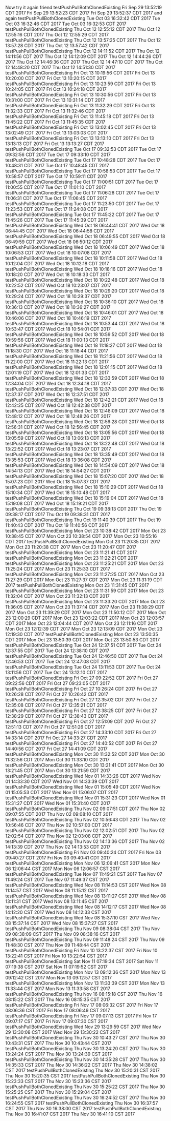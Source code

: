 Now try it
again
friend
testPushPullBothClonedExisting Fri Sep 29 13:52:19 CDT 2017
Fri Sep 29 13:52:23 CDT 2017
Fri Sep 29 13:52:37 CDT 2017
and again
testPushPullBothClonedExisting Tue Oct 03 16:32:42 CDT 2017
Tue Oct 03 16:32:46 CDT 2017
Tue Oct 03 16:32:53 CDT 2017
testPushPullBothClonedExisting Thu Oct 12 12:55:12 CDT 2017
Thu Oct 12 12:55:16 CDT 2017
Thu Oct 12 12:55:29 CDT 2017
testPushPullBothClonedExisting Thu Oct 12 13:57:25 CDT 2017
Thu Oct 12 13:57:28 CDT 2017
Thu Oct 12 13:57:42 CDT 2017
testPushPullBothClonedExisting Thu Oct 12 14:11:52 CDT 2017
Thu Oct 12 14:11:56 CDT 2017
Thu Oct 12 14:12:09 CDT 2017
Thu Oct 12 14:44:26 CDT 2017
Thu Oct 12 14:46:36 CDT 2017
Thu Oct 12 14:47:10 CDT 2017
Thu Oct 12 14:48:20 CDT 2017
Thu Oct 12 14:51:30 CDT 2017
testPushPullBothClonedExisting Fri Oct 13 10:19:56 CDT 2017
Fri Oct 13 10:20:00 CDT 2017
Fri Oct 13 10:20:15 CDT 2017
testPushPullBothClonedExisting Fri Oct 13 10:23:59 CDT 2017
Fri Oct 13 10:24:05 CDT 2017
Fri Oct 13 10:24:18 CDT 2017
testPushPullBothClonedExisting Fri Oct 13 10:30:56 CDT 2017
Fri Oct 13 10:31:00 CDT 2017
Fri Oct 13 10:31:14 CDT 2017
testPushPullBothClonedExisting Fri Oct 13 11:32:29 CDT 2017
Fri Oct 13 11:32:33 CDT 2017
Fri Oct 13 11:32:46 CDT 2017
testPushPullBothClonedExisting Fri Oct 13 11:45:18 CDT 2017
Fri Oct 13 11:45:22 CDT 2017
Fri Oct 13 11:45:35 CDT 2017
testPushPullBothClonedExisting Fri Oct 13 13:02:45 CDT 2017
Fri Oct 13 13:02:49 CDT 2017
Fri Oct 13 13:03:03 CDT 2017
testPushPullBothClonedExisting Fri Oct 13 13:13:10 CDT 2017
Fri Oct 13 13:13:13 CDT 2017
Fri Oct 13 13:13:27 CDT 2017
testPushPullBothClonedExisting Tue Oct 17 09:32:53 CDT 2017
Tue Oct 17 09:32:56 CDT 2017
Tue Oct 17 09:33:10 CDT 2017
testPushPullBothClonedExisting Tue Oct 17 10:48:28 CDT 2017
Tue Oct 17 10:48:31 CDT 2017
Tue Oct 17 10:48:45 CDT 2017
testPushPullBothClonedExisting Tue Oct 17 10:58:53 CDT 2017
Tue Oct 17 10:58:57 CDT 2017
Tue Oct 17 10:59:11 CDT 2017
testPushPullBothClonedExisting Tue Oct 17 11:00:51 CDT 2017
Tue Oct 17 11:00:55 CDT 2017
Tue Oct 17 11:01:10 CDT 2017
testPushPullBothClonedExisting Tue Oct 17 11:06:28 CDT 2017
Tue Oct 17 11:06:31 CDT 2017
Tue Oct 17 11:06:45 CDT 2017
testPushPullBothClonedExisting Tue Oct 17 11:23:50 CDT 2017
Tue Oct 17 11:23:53 CDT 2017
Tue Oct 17 11:24:08 CDT 2017
testPushPullBothClonedExisting Tue Oct 17 11:45:22 CDT 2017
Tue Oct 17 11:45:26 CDT 2017
Tue Oct 17 11:45:39 CDT 2017
testPushPullBothClonedExisting Wed Oct 18 06:44:41 CDT 2017
Wed Oct 18 06:44:45 CDT 2017
Wed Oct 18 06:44:58 CDT 2017
testPushPullBothClonedExisting Wed Oct 18 06:49:55 CDT 2017
Wed Oct 18 06:49:59 CDT 2017
Wed Oct 18 06:50:12 CDT 2017
testPushPullBothClonedExisting Wed Oct 18 10:06:49 CDT 2017
Wed Oct 18 10:06:53 CDT 2017
Wed Oct 18 10:07:08 CDT 2017
testPushPullBothClonedExisting Wed Oct 18 10:11:58 CDT 2017
Wed Oct 18 10:12:04 CDT 2017
Wed Oct 18 10:12:18 CDT 2017
testPushPullBothClonedExisting Wed Oct 18 10:18:16 CDT 2017
Wed Oct 18 10:18:20 CDT 2017
Wed Oct 18 10:18:33 CDT 2017
testPushPullBothClonedExisting Wed Oct 18 10:22:48 CDT 2017
Wed Oct 18 10:22:52 CDT 2017
Wed Oct 18 10:23:07 CDT 2017
testPushPullBothClonedExisting Wed Oct 18 10:29:20 CDT 2017
Wed Oct 18 10:29:24 CDT 2017
Wed Oct 18 10:29:37 CDT 2017
testPushPullBothClonedExisting Wed Oct 18 10:36:10 CDT 2017
Wed Oct 18 10:36:13 CDT 2017
Wed Oct 18 10:36:27 CDT 2017
testPushPullBothClonedExisting Wed Oct 18 10:46:01 CDT 2017
Wed Oct 18 10:46:06 CDT 2017
Wed Oct 18 10:46:19 CDT 2017
testPushPullBothClonedExisting Wed Oct 18 10:53:44 CDT 2017
Wed Oct 18 10:53:47 CDT 2017
Wed Oct 18 10:54:01 CDT 2017
testPushPullBothClonedExisting Wed Oct 18 10:59:52 CDT 2017
Wed Oct 18 10:59:56 CDT 2017
Wed Oct 18 11:00:13 CDT 2017
testPushPullBothClonedExisting Wed Oct 18 11:18:27 CDT 2017
Wed Oct 18 11:18:30 CDT 2017
Wed Oct 18 11:18:44 CDT 2017
testPushPullBothClonedExisting Wed Oct 18 11:21:56 CDT 2017
Wed Oct 18 11:22:00 CDT 2017
Wed Oct 18 11:22:13 CDT 2017
testPushPullBothClonedExisting Wed Oct 18 12:01:15 CDT 2017
Wed Oct 18 12:01:19 CDT 2017
Wed Oct 18 12:01:33 CDT 2017
testPushPullBothClonedExisting Wed Oct 18 12:33:59 CDT 2017
Wed Oct 18 12:34:04 CDT 2017
Wed Oct 18 12:34:18 CDT 2017
testPushPullBothClonedExisting Wed Oct 18 12:37:33 CDT 2017
Wed Oct 18 12:37:37 CDT 2017
Wed Oct 18 12:37:51 CDT 2017
testPushPullBothClonedExisting Wed Oct 18 12:42:21 CDT 2017
Wed Oct 18 12:42:25 CDT 2017
Wed Oct 18 12:42:38 CDT 2017
testPushPullBothClonedExisting Wed Oct 18 12:48:09 CDT 2017
Wed Oct 18 12:48:12 CDT 2017
Wed Oct 18 12:48:26 CDT 2017
testPushPullBothClonedExisting Wed Oct 18 12:56:28 CDT 2017
Wed Oct 18 12:56:31 CDT 2017
Wed Oct 18 12:56:45 CDT 2017
testPushPullBothClonedExisting Wed Oct 18 13:05:56 CDT 2017
Wed Oct 18 13:05:59 CDT 2017
Wed Oct 18 13:06:13 CDT 2017
testPushPullBothClonedExisting Wed Oct 18 13:22:48 CDT 2017
Wed Oct 18 13:22:52 CDT 2017
Wed Oct 18 13:23:07 CDT 2017
testPushPullBothClonedExisting Wed Oct 18 13:35:49 CDT 2017
Wed Oct 18 13:35:53 CDT 2017
Wed Oct 18 13:36:08 CDT 2017
testPushPullBothClonedExisting Wed Oct 18 14:54:09 CDT 2017
Wed Oct 18 14:54:13 CDT 2017
Wed Oct 18 14:54:27 CDT 2017
testPushPullBothClonedExisting Wed Oct 18 15:07:20 CDT 2017
Wed Oct 18 15:07:23 CDT 2017
Wed Oct 18 15:07:37 CDT 2017
testPushPullBothClonedExisting Wed Oct 18 15:10:29 CDT 2017
Wed Oct 18 15:10:34 CDT 2017
Wed Oct 18 15:10:48 CDT 2017
testPushPullBothClonedExisting Wed Oct 18 15:19:04 CDT 2017
Wed Oct 18 15:19:08 CDT 2017
Wed Oct 18 15:19:21 CDT 2017
testPushPullBothClonedExisting Thu Oct 19 09:38:13 CDT 2017
Thu Oct 19 09:38:17 CDT 2017
Thu Oct 19 09:38:31 CDT 2017
testPushPullBothClonedExisting Thu Oct 19 11:40:39 CDT 2017
Thu Oct 19 11:40:43 CDT 2017
Thu Oct 19 11:40:56 CDT 2017
testPushPullBothClonedExisting Mon Oct 23 10:38:42 CDT 2017
Mon Oct 23 10:38:45 CDT 2017
Mon Oct 23 10:38:54 CDT 2017
Mon Oct 23 10:55:16 CDT 2017
testPushPullBothClonedExisting Mon Oct 23 11:20:35 CDT 2017
Mon Oct 23 11:20:38 CDT 2017
Mon Oct 23 11:20:47 CDT 2017
testPushPullBothClonedExisting Mon Oct 23 11:21:41 CDT 2017
testPushPullBothClonedExisting Mon Oct 23 11:22:21 CDT 2017
testPushPullBothClonedExisting Mon Oct 23 11:25:21 CDT 2017
Mon Oct 23 11:25:24 CDT 2017
Mon Oct 23 11:25:33 CDT 2017
testPushPullBothClonedExisting Mon Oct 23 11:27:25 CDT 2017
Mon Oct 23 11:27:29 CDT 2017
Mon Oct 23 11:27:37 CDT 2017
Mon Oct 23 11:31:19 CDT 2017
testPushPullBothClonedExisting Mon Oct 23 11:31:45 CDT 2017
testPushPullBothClonedExisting Mon Oct 23 11:31:59 CDT 2017
Mon Oct 23 11:32:04 CDT 2017
Mon Oct 23 11:32:13 CDT 2017
testPushPullBothClonedExisting Mon Oct 23 11:33:20 CDT 2017
Mon Oct 23 11:36:05 CDT 2017
Mon Oct 23 11:37:14 CDT 2017
Mon Oct 23 11:38:29 CDT 2017
Mon Oct 23 11:39:29 CDT 2017
Mon Oct 23 11:50:12 CDT 2017
Mon Oct 23 12:00:29 CDT 2017
Mon Oct 23 12:03:22 CDT 2017
Mon Oct 23 12:03:57 CDT 2017
Mon Oct 23 12:04:44 CDT 2017
Mon Oct 23 12:11:16 CDT 2017
Mon Oct 23 12:12:39 CDT 2017
Mon Oct 23 12:13:09 CDT 2017
Mon Oct 23 12:19:30 CDT 2017
testPushPullBothClonedExisting Mon Oct 23 13:50:35 CDT 2017
Mon Oct 23 13:50:39 CDT 2017
Mon Oct 23 13:50:53 CDT 2017
testPushPullBothClonedExisting Tue Oct 24 12:37:51 CDT 2017
Tue Oct 24 12:37:55 CDT 2017
Tue Oct 24 12:38:10 CDT 2017
testPushPullBothClonedExisting Tue Oct 24 12:46:50 CDT 2017
Tue Oct 24 12:46:53 CDT 2017
Tue Oct 24 12:47:08 CDT 2017
testPushPullBothClonedExisting Tue Oct 24 13:11:53 CDT 2017
Tue Oct 24 13:11:56 CDT 2017
Tue Oct 24 13:12:10 CDT 2017
testPushPullBothClonedExisting Fri Oct 27 09:22:52 CDT 2017
Fri Oct 27 09:22:56 CDT 2017
Fri Oct 27 09:23:05 CDT 2017
testPushPullBothClonedExisting Fri Oct 27 10:26:24 CDT 2017
Fri Oct 27 10:26:28 CDT 2017
Fri Oct 27 10:26:42 CDT 2017
testPushPullBothClonedExisting Fri Oct 27 12:35:02 CDT 2017
Fri Oct 27 12:35:08 CDT 2017
Fri Oct 27 12:35:21 CDT 2017
testPushPullBothClonedExisting Fri Oct 27 12:38:25 CDT 2017
Fri Oct 27 12:38:29 CDT 2017
Fri Oct 27 12:38:43 CDT 2017
testPushPullBothClonedExisting Fri Oct 27 12:51:09 CDT 2017
Fri Oct 27 12:51:13 CDT 2017
Fri Oct 27 12:51:26 CDT 2017
testPushPullBothClonedExisting Fri Oct 27 14:33:10 CDT 2017
Fri Oct 27 14:33:14 CDT 2017
Fri Oct 27 14:33:27 CDT 2017
testPushPullBothClonedExisting Fri Oct 27 14:40:52 CDT 2017
Fri Oct 27 14:40:56 CDT 2017
Fri Oct 27 14:41:09 CDT 2017
testPushPullBothClonedExisting Mon Oct 30 11:32:52 CDT 2017
Mon Oct 30 11:32:56 CDT 2017
Mon Oct 30 11:33:10 CDT 2017
testPushPullBothClonedExisting Mon Oct 30 13:21:41 CDT 2017
Mon Oct 30 13:21:45 CDT 2017
Mon Oct 30 13:21:59 CDT 2017
testPushPullBothClonedExisting Wed Nov 01 14:33:26 CDT 2017
Wed Nov 01 14:33:30 CDT 2017
Wed Nov 01 14:33:39 CDT 2017
testPushPullBothClonedExisting Wed Nov 01 15:05:49 CDT 2017
Wed Nov 01 15:05:53 CDT 2017
Wed Nov 01 15:06:07 CDT 2017
testPushPullBothClonedExisting Wed Nov 01 15:31:23 CDT 2017
Wed Nov 01 15:31:27 CDT 2017
Wed Nov 01 15:31:40 CDT 2017
testPushPullBothClonedExisting Thu Nov 02 09:07:51 CDT 2017
Thu Nov 02 09:07:55 CDT 2017
Thu Nov 02 09:08:10 CDT 2017
testPushPullBothClonedExisting Thu Nov 02 10:56:43 CDT 2017
Thu Nov 02 10:56:46 CDT 2017
Thu Nov 02 10:57:00 CDT 2017
testPushPullBothClonedExisting Thu Nov 02 12:02:51 CDT 2017
Thu Nov 02 12:02:54 CDT 2017
Thu Nov 02 12:03:08 CDT 2017
testPushPullBothClonedExisting Thu Nov 02 14:13:36 CDT 2017
Thu Nov 02 14:13:39 CDT 2017
Thu Nov 02 14:13:53 CDT 2017
testPushPullBothClonedExisting Fri Nov 03 09:40:24 CDT 2017
Fri Nov 03 09:40:27 CDT 2017
Fri Nov 03 09:40:41 CDT 2017
testPushPullBothClonedExisting Mon Nov 06 12:06:41 CST 2017
Mon Nov 06 12:06:44 CST 2017
Mon Nov 06 12:06:57 CST 2017
testPushPullBothClonedExisting Tue Nov 07 11:49:21 CST 2017
Tue Nov 07 11:49:24 CST 2017
Tue Nov 07 11:49:37 CST 2017
testPushPullBothClonedExisting Wed Nov 08 11:14:53 CST 2017
Wed Nov 08 11:14:57 CST 2017
Wed Nov 08 11:15:12 CST 2017
testPushPullBothClonedExisting Wed Nov 08 13:11:27 CST 2017
Wed Nov 08 13:11:31 CST 2017
Wed Nov 08 13:11:45 CST 2017
testPushPullBothClonedExisting Wed Nov 08 14:12:17 CST 2017
Wed Nov 08 14:12:20 CST 2017
Wed Nov 08 14:12:33 CST 2017
testPushPullBothClonedExisting Wed Nov 08 15:37:10 CST 2017
Wed Nov 08 15:37:14 CST 2017
Wed Nov 08 15:37:27 CST 2017
testPushPullBothClonedExisting Thu Nov 09 08:38:04 CST 2017
Thu Nov 09 08:38:09 CST 2017
Thu Nov 09 08:38:16 CST 2017
testPushPullBothClonedExisting Thu Nov 09 11:48:24 CST 2017
Thu Nov 09 11:48:30 CST 2017
Thu Nov 09 11:48:44 CST 2017
testPushPullBothClonedExisting Fri Nov 10 13:22:37 CST 2017
Fri Nov 10 13:22:41 CST 2017
Fri Nov 10 13:22:54 CST 2017
testPushPullBothClonedExisting Sat Nov 11 07:19:34 CST 2017
Sat Nov 11 07:19:38 CST 2017
Sat Nov 11 07:19:52 CST 2017
testPushPullBothClonedExisting Mon Nov 13 09:12:36 CST 2017
Mon Nov 13 09:12:42 CST 2017
Mon Nov 13 09:12:57 CST 2017
testPushPullBothClonedExisting Mon Nov 13 11:33:39 CST 2017
Mon Nov 13 11:33:44 CST 2017
Mon Nov 13 11:33:58 CST 2017
testPushPullBothClonedExisting Thu Nov 16 08:15:18 CST 2017
Thu Nov 16 08:15:22 CST 2017
Thu Nov 16 08:15:35 CST 2017
testPushPullBothClonedExisting Fri Nov 17 08:06:32 CST 2017
Fri Nov 17 08:06:36 CST 2017
Fri Nov 17 08:06:49 CST 2017
testPushPullBothClonedExisting Fri Nov 17 09:07:13 CST 2017
Fri Nov 17 09:07:17 CST 2017
Fri Nov 17 09:07:30 CST 2017
testPushPullBothClonedExisting Wed Nov 29 13:29:59 CST 2017
Wed Nov 29 13:30:08 CST 2017
Wed Nov 29 13:30:22 CST 2017
testPushPullBothClonedExisting Thu Nov 30 10:43:27 CST 2017
Thu Nov 30 10:43:31 CST 2017
Thu Nov 30 10:43:44 CST 2017
testPushPullBothClonedExisting Thu Nov 30 13:24:20 CST 2017
Thu Nov 30 13:24:24 CST 2017
Thu Nov 30 13:24:39 CST 2017
testPushPullBothClonedExisting Thu Nov 30 14:35:28 CST 2017
Thu Nov 30 14:35:33 CST 2017
Thu Nov 30 14:36:22 CST 2017
Thu Nov 30 14:38:02 CST 2017
testPushPullBothClonedExisting Thu Nov 30 15:20:31 CST 2017
Thu Nov 30 15:20:35 CST 2017
testPushPullBothClonedExisting Thu Nov 30 15:23:33 CST 2017
Thu Nov 30 15:23:36 CST 2017
testPushPullBothClonedExisting Thu Nov 30 15:25:22 CST 2017
Thu Nov 30 15:25:25 CST 2017
Thu Nov 30 15:29:04 CST 2017
testPushPullBothClonedExisting Thu Nov 30 16:24:52 CST 2017
Thu Nov 30 16:24:55 CST 2017
testPushPullBothClonedExisting Thu Nov 30 16:37:57 CST 2017
Thu Nov 30 16:38:00 CST 2017
testPushPullBothClonedExisting Thu Nov 30 16:41:07 CST 2017
Thu Nov 30 16:41:10 CST 2017
